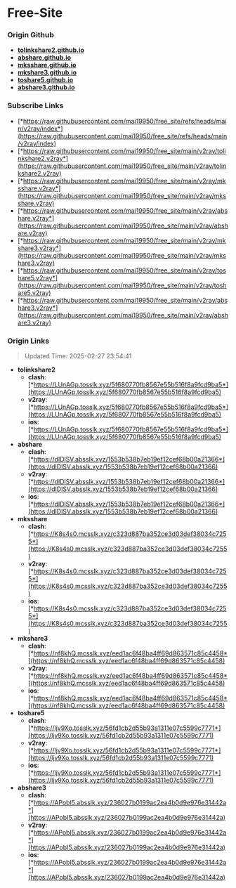 # Free-Site

### Origin Github

- [**tolinkshare2.github.io**](https://github.com/tolinkshare2/tolinkshare2.github.io)
- [**abshare.github.io**](https://github.com/abshare/abshare.github.io)
- [**mksshare.github.io**](https://github.com/mksshare/mksshare.github.io)
- [**mkshare3.github.io**](https://github.com/mkshare3/mkshare3.github.io)
- [**toshare5.github.io**](https://github.com/toshare5/toshare5.github.io)
- [**abshare3.github.io**](https://github.com/abshare3/abshare3.github.io)

### Subscribe Links

- [*https://raw.githubusercontent.com/mai19950/free_site/refs/heads/main/v2ray/index*](https://raw.githubusercontent.com/mai19950/free_site/refs/heads/main/v2ray/index)
- [*https://raw.githubusercontent.com/mai19950/free_site/main/v2ray/tolinkshare2.v2ray*](https://raw.githubusercontent.com/mai19950/free_site/main/v2ray/tolinkshare2.v2ray)
- [*https://raw.githubusercontent.com/mai19950/free_site/main/v2ray/mksshare.v2ray*](https://raw.githubusercontent.com/mai19950/free_site/main/v2ray/mksshare.v2ray)
- [*https://raw.githubusercontent.com/mai19950/free_site/main/v2ray/abshare.v2ray*](https://raw.githubusercontent.com/mai19950/free_site/main/v2ray/abshare.v2ray)
- [*https://raw.githubusercontent.com/mai19950/free_site/main/v2ray/mkshare3.v2ray*](https://raw.githubusercontent.com/mai19950/free_site/main/v2ray/mkshare3.v2ray)
- [*https://raw.githubusercontent.com/mai19950/free_site/main/v2ray/toshare5.v2ray*](https://raw.githubusercontent.com/mai19950/free_site/main/v2ray/toshare5.v2ray)
- [*https://raw.githubusercontent.com/mai19950/free_site/main/v2ray/abshare3.v2ray*](https://raw.githubusercontent.com/mai19950/free_site/main/v2ray/abshare3.v2ray)

### Origin Links

> Updated Time: 2025-02-27 23:54:41

- **tolinkshare2**
  - **clash**: [*https://LUnAGp.tosslk.xyz/5f680770fb8567e55b516f8a9fcd9ba5*](https://LUnAGp.tosslk.xyz/5f680770fb8567e55b516f8a9fcd9ba5)
  - **v2ray**: [*https://LUnAGp.tosslk.xyz/5f680770fb8567e55b516f8a9fcd9ba5*](https://LUnAGp.tosslk.xyz/5f680770fb8567e55b516f8a9fcd9ba5)
  - **ios**: [*https://LUnAGp.tosslk.xyz/5f680770fb8567e55b516f8a9fcd9ba5*](https://LUnAGp.tosslk.xyz/5f680770fb8567e55b516f8a9fcd9ba5)
- **abshare**
  - **clash**: [*https://dIDlSV.absslk.xyz/1553b538b7eb19ef12cef68b00a21366*](https://dIDlSV.absslk.xyz/1553b538b7eb19ef12cef68b00a21366)
  - **v2ray**: [*https://dIDlSV.absslk.xyz/1553b538b7eb19ef12cef68b00a21366*](https://dIDlSV.absslk.xyz/1553b538b7eb19ef12cef68b00a21366)
  - **ios**: [*https://dIDlSV.absslk.xyz/1553b538b7eb19ef12cef68b00a21366*](https://dIDlSV.absslk.xyz/1553b538b7eb19ef12cef68b00a21366)
- **mksshare**
  - **clash**: [*https://K8s4s0.mcsslk.xyz/c323d887ba352ce3d03def38034c7255*](https://K8s4s0.mcsslk.xyz/c323d887ba352ce3d03def38034c7255)
  - **v2ray**: [*https://K8s4s0.mcsslk.xyz/c323d887ba352ce3d03def38034c7255*](https://K8s4s0.mcsslk.xyz/c323d887ba352ce3d03def38034c7255)
  - **ios**: [*https://K8s4s0.mcsslk.xyz/c323d887ba352ce3d03def38034c7255*](https://K8s4s0.mcsslk.xyz/c323d887ba352ce3d03def38034c7255)
- **mkshare3**
  - **clash**: [*https://nf8khQ.mcsslk.xyz/eed1ac6f48ba4ff69d863571c85c4458*](https://nf8khQ.mcsslk.xyz/eed1ac6f48ba4ff69d863571c85c4458)
  - **v2ray**: [*https://nf8khQ.mcsslk.xyz/eed1ac6f48ba4ff69d863571c85c4458*](https://nf8khQ.mcsslk.xyz/eed1ac6f48ba4ff69d863571c85c4458)
  - **ios**: [*https://nf8khQ.mcsslk.xyz/eed1ac6f48ba4ff69d863571c85c4458*](https://nf8khQ.mcsslk.xyz/eed1ac6f48ba4ff69d863571c85c4458)
- **toshare5**
  - **clash**: [*https://ljv9Xo.tosslk.xyz/56fd1cb2d55b93a1311e07c5599c7771*](https://ljv9Xo.tosslk.xyz/56fd1cb2d55b93a1311e07c5599c7771)
  - **v2ray**: [*https://ljv9Xo.tosslk.xyz/56fd1cb2d55b93a1311e07c5599c7771*](https://ljv9Xo.tosslk.xyz/56fd1cb2d55b93a1311e07c5599c7771)
  - **ios**: [*https://ljv9Xo.tosslk.xyz/56fd1cb2d55b93a1311e07c5599c7771*](https://ljv9Xo.tosslk.xyz/56fd1cb2d55b93a1311e07c5599c7771)
- **abshare3**
  - **clash**: [*https://APobI5.absslk.xyz/236027b0199ac2ea4b0d9e976e31442a*](https://APobI5.absslk.xyz/236027b0199ac2ea4b0d9e976e31442a)
  - **v2ray**: [*https://APobI5.absslk.xyz/236027b0199ac2ea4b0d9e976e31442a*](https://APobI5.absslk.xyz/236027b0199ac2ea4b0d9e976e31442a)
  - **ios**: [*https://APobI5.absslk.xyz/236027b0199ac2ea4b0d9e976e31442a*](https://APobI5.absslk.xyz/236027b0199ac2ea4b0d9e976e31442a)
